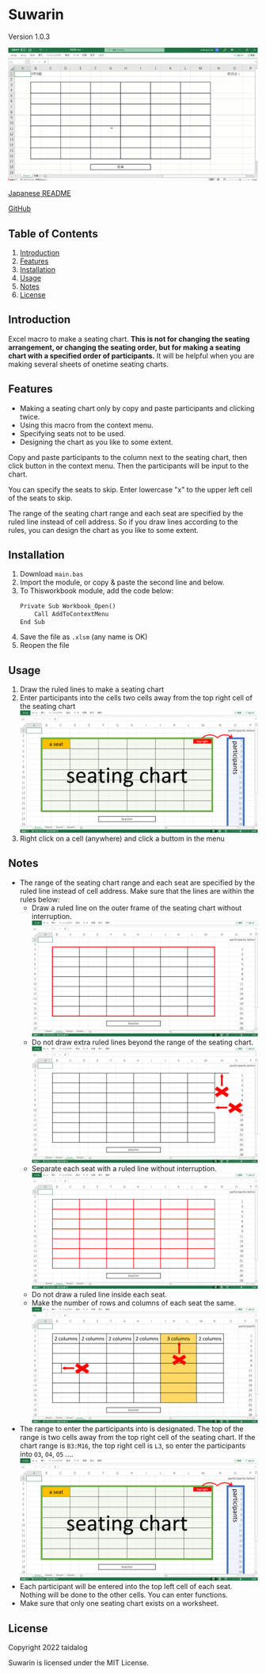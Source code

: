 # Suwarin

Version 1.0.3

![demo](https://github.com/taidalog/Suwarin/blob/images/images/suwarin.gif)

[Japanese README](README.ja.md)

[GitHub](https://github.com/taidalog/Suwarin)

## Table of Contents

1. [Introduction](#Introduction)
1. [Features](#Features)
1. [Installation](#Installation)
1. [Usage](#Usage)
1. [Notes](#Notes)
1. [License](#License)


## Introduction

Excel macro to make a seating chart. **This is not for changing the seating arrangement, or changing the seating order, but for making a seating chart with a specified order of participants.** It will be helpful when you are making several sheets of onetime seating charts.


## Features

- Making a seating chart only by copy and paste participants and clicking twice.
- Using this macro from the context menu.
- Specifying seats not to be used.
- Designing the chart as you like to some extent.

Copy and paste participants to the column next to the seating chart, then click button in the context menu. Then the participants will be input to the chart.

You can specify the seats to skip. Enter lowercase "x" to the upper left cell of the seats to skip.

The range of the seating chart range and each seat are specified by the ruled line instead of cell address. So if you draw lines according to the rules, you can design the chart as you like to some extent.


## Installation

1. Download `main.bas`
1. Import the module, or copy & paste the second line and below.
1. To Thisworkbook module, add the code below:  
    ```
    Private Sub Workbook_Open()
        Call AddToContextMenu
    End Sub
    ```
1. Save the file as `.xlsm` (any name is OK)
1. Reopen the file


## Usage

1. Draw the ruled lines to make a seating chart
1. Enter participants into the cells two cells away from the top right cell of the seating chart
![layout](https://github.com/taidalog/Suwarin/blob/images/images/en/suwarin01.png)
1. Right click on a cell (anywhere) and click a buttom in the menu


## Notes

- The range of the seating chart range and each seat are specified by the ruled line instead of cell address. Make sure that the lines are within the rules below:
    - Draw a ruled line on the outer frame of the seating chart without interruption.
    ![About ruled lines](https://github.com/taidalog/Suwarin/blob/images/images/en/suwarin02.png)
    - Do not draw extra ruled lines beyond the range of the seating chart.
    ![About ruled lines](https://github.com/taidalog/Suwarin/blob/images/images/en/suwarin03.png)
    - Separate each seat with a ruled line without interruption.
    ![About ruled lines](https://github.com/taidalog/Suwarin/blob/images/images/en/suwarin04.png)
    - Do not draw a ruled line inside each seat.
    - Make the number of rows and columns of each seat the same.
    ![About ruled lines](https://github.com/taidalog/Suwarin/blob/images/images/en/suwarin05.png)
- The range to enter the participants into is designated. The top of the range is two cells away from the top right cell of the seating chart. If the chart range is `B3:M16`, the top right cell is `L3`, so enter the participants into `O3`, `O4`, `O5` ....  
![About cells to enter participants](https://github.com/taidalog/Suwarin/blob/images/images/en/suwarin01.png)
- Each participant will be entered into the top left cell of each seat. Nothing will be done to the other cells. You can enter functions.
- Make sure that only one seating chart exists on a worksheet.


## License

Copyright 2022 taidalog

Suwarin is licensed under the MIT License.
